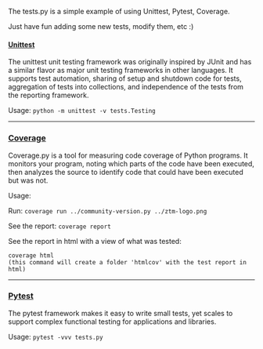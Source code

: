 The tests.py is a simple example of using Unittest, Pytest, Coverage. 

Just have fun adding some new tests, modify them, etc :)


#### [Unittest](https://docs.python.org/3/library/unittest.html)
The unittest unit testing framework was originally inspired by JUnit and has a similar flavor as major unit testing frameworks in other languages. It supports test automation, sharing of setup and shutdown code for tests, aggregation of tests into collections, and independence of the tests from the reporting framework.

Usage:
`python -m unittest -v tests.Testing`


---

### [Coverage](https://coverage.readthedocs.io/en/coverage-5.3/)
Coverage.py is a tool for measuring code coverage of Python programs. It monitors your program, noting which parts of the code have been executed, then analyzes the source to identify code that could have been executed but was not.

Usage:

Run:
`coverage run ../community-version.py ../ztm-logo.png`

See the report: 
`coverage report`

See the report in html with a view of what was tested:
```
coverage html
(this command will create a folder 'htmlcov' with the test report in html)
```
---

### [Pytest](https://docs.pytest.org/en/stable/)
The pytest framework makes it easy to write small tests, yet scales to support complex functional testing for applications and libraries.

Usage: `pytest -vvv tests.py`
